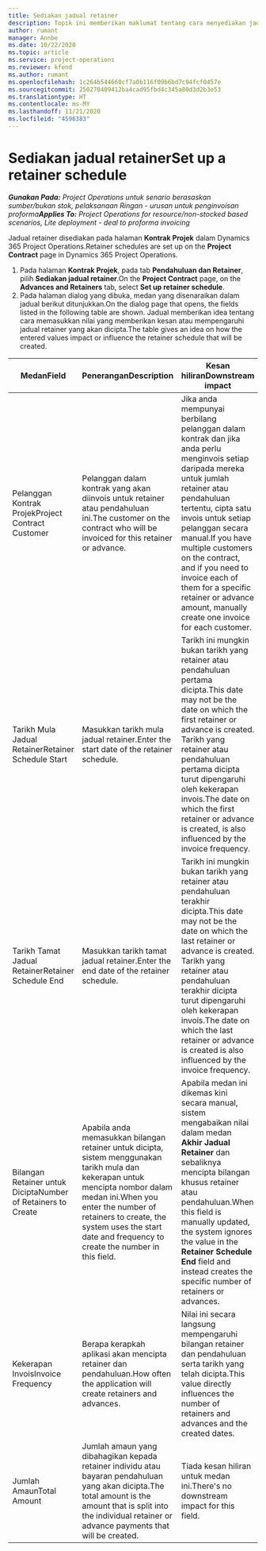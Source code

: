 ```yaml
---
title: Sediakan jadual retainer
description: Topik ini memberikan maklumat tentang cara menyediakan jadual retainer dalam Project Operations.
author: rumant
manager: Annbe
ms.date: 10/22/2020
ms.topic: article
ms.service: project-operations
ms.reviewer: kfend
ms.author: rumant
ms.openlocfilehash: 1c264b544660cf7a0b116f09b6bd7c94fcf0457e
ms.sourcegitcommit: 250270409412ba4cad95fbd4c345a80d3d2b3e53
ms.translationtype: HT
ms.contentlocale: ms-MY
ms.lasthandoff: 11/21/2020
ms.locfileid: "4596383"
---
```

# <a name="set-up-a-retainer-schedule"></a><span data-ttu-id="90761-103">Sediakan jadual retainer</span><span class="sxs-lookup"><span data-stu-id="90761-103">Set up a retainer schedule</span></span>

<span data-ttu-id="90761-104">_**Gunakan Pada:** Project Operations untuk senario berasaskan sumber/bukan stok, pelaksanaan Ringan - urusan untuk penginvoisan proforma_</span><span class="sxs-lookup"><span data-stu-id="90761-104">_**Applies To:** Project Operations for resource/non-stocked based scenarios, Lite deployment - deal to proforma invoicing_</span></span>

<span data-ttu-id="90761-105">Jadual retainer disediakan pada halaman **Kontrak Projek** dalam Dynamics 365 Project Operations.</span><span class="sxs-lookup"><span data-stu-id="90761-105">Retainer schedules are set up on the **Project Contract** page in Dynamics 365 Project Operations.</span></span>

1. <span data-ttu-id="90761-106">Pada halaman **Kontrak Projek**, pada tab **Pendahuluan dan Retainer**, pilih **Sediakan jadual retainer**.</span><span class="sxs-lookup"><span data-stu-id="90761-106">On the **Project Contract** page, on the **Advances and Retainers** tab, select **Set up retainer schedule**.</span></span>
2. <span data-ttu-id="90761-107">Pada halaman dialog yang dibuka, medan yang disenaraikan dalam jadual berikut ditunjukkan.</span><span class="sxs-lookup"><span data-stu-id="90761-107">On the dialog page that opens, the fields listed in the following table are shown.</span></span> <span data-ttu-id="90761-108">Jadual memberikan idea tentang cara memasukkan nilai yang memberikan kesan atau mempengaruhi jadual retainer yang akan dicipta.</span><span class="sxs-lookup"><span data-stu-id="90761-108">The table gives an idea on how the entered values impact or influence the retainer schedule that will be created.</span></span>

| <span data-ttu-id="90761-109">Medan</span><span class="sxs-lookup"><span data-stu-id="90761-109">Field</span></span> | <span data-ttu-id="90761-110">Penerangan</span><span class="sxs-lookup"><span data-stu-id="90761-110">Description</span></span> | <span data-ttu-id="90761-111">Kesan hiliran</span><span class="sxs-lookup"><span data-stu-id="90761-111">Downstream impact</span></span> |
| --- | --- | --- |
| <span data-ttu-id="90761-112">Pelanggan Kontrak Projek</span><span class="sxs-lookup"><span data-stu-id="90761-112">Project Contract Customer</span></span> | <span data-ttu-id="90761-113">Pelanggan dalam kontrak yang akan diinvois untuk retainer atau pendahuluan ini.</span><span class="sxs-lookup"><span data-stu-id="90761-113">The customer on the contract who will be invoiced for this retainer or advance.</span></span> | <span data-ttu-id="90761-114">Jika anda mempunyai berbilang pelanggan dalam kontrak dan jika anda perlu menginvois setiap daripada mereka untuk jumlah retainer atau pendahuluan tertentu, cipta satu invois untuk setiap pelanggan secara manual.</span><span class="sxs-lookup"><span data-stu-id="90761-114">If you have multiple customers on the contract, and if you need to invoice each of them for a specific retainer or advance amount, manually create one invoice for each customer.</span></span> |
| <span data-ttu-id="90761-115">Tarikh Mula Jadual Retainer</span><span class="sxs-lookup"><span data-stu-id="90761-115">Retainer Schedule Start</span></span> | <span data-ttu-id="90761-116">Masukkan tarikh mula jadual retainer.</span><span class="sxs-lookup"><span data-stu-id="90761-116">Enter the start date of the retainer schedule.</span></span> | <span data-ttu-id="90761-117">Tarikh ini mungkin bukan tarikh yang retainer atau pendahuluan pertama dicipta.</span><span class="sxs-lookup"><span data-stu-id="90761-117">This date may not be the date on which the first retainer or advance is created.</span></span> <span data-ttu-id="90761-118">Tarikh yang retainer atau pendahuluan pertama dicipta turut dipengaruhi oleh kekerapan invois.</span><span class="sxs-lookup"><span data-stu-id="90761-118">The date on which the first retainer or advance is created, is also influenced by the invoice frequency.</span></span> |
| <span data-ttu-id="90761-119">Tarikh Tamat Jadual Retainer</span><span class="sxs-lookup"><span data-stu-id="90761-119">Retainer Schedule End</span></span> | <span data-ttu-id="90761-120">Masukkan tarikh tamat jadual retainer.</span><span class="sxs-lookup"><span data-stu-id="90761-120">Enter the end date of the retainer schedule.</span></span> | <span data-ttu-id="90761-121">Tarikh ini mungkin bukan tarikh yang retainer atau pendahuluan terakhir dicipta.</span><span class="sxs-lookup"><span data-stu-id="90761-121">This date may not be the date on which the last retainer or advance is created.</span></span> <span data-ttu-id="90761-122">Tarikh yang retainer atau pendahuluan terakhir dicipta turut dipengaruhi oleh kekerapan invois.</span><span class="sxs-lookup"><span data-stu-id="90761-122">The date on which the last retainer or advance is created is also influenced by the invoice frequency.</span></span> |
| <span data-ttu-id="90761-123">Bilangan Retainer untuk Dicipta</span><span class="sxs-lookup"><span data-stu-id="90761-123">Number of Retainers to Create</span></span> | <span data-ttu-id="90761-124">Apabila anda memasukkan bilangan retainer untuk dicipta, sistem menggunakan tarikh mula dan kekerapan untuk mencipta nombor dalam medan ini.</span><span class="sxs-lookup"><span data-stu-id="90761-124">When you enter the number of retainers to create, the system uses the start date and frequency to create the number in this field.</span></span> | <span data-ttu-id="90761-125">Apabila medan ini dikemas kini secara manual, sistem mengabaikan nilai dalam medan **Akhir Jadual Retainer** dan sebaliknya mencipta bilangan khusus retainer atau pendahuluan.</span><span class="sxs-lookup"><span data-stu-id="90761-125">When this field is manually updated, the system ignores the value in the **Retainer Schedule End** field and instead creates the specific number of retainers or advances.</span></span> |
| <span data-ttu-id="90761-126">Kekerapan Invois</span><span class="sxs-lookup"><span data-stu-id="90761-126">Invoice Frequency</span></span> | <span data-ttu-id="90761-127">Berapa kerapkah aplikasi akan mencipta retainer dan pendahuluan.</span><span class="sxs-lookup"><span data-stu-id="90761-127">How often the application will create retainers and advances.</span></span> | <span data-ttu-id="90761-128">Nilai ini secara langsung mempengaruhi bilangan retainer dan pendahuluan serta tarikh yang telah dicipta.</span><span class="sxs-lookup"><span data-stu-id="90761-128">This value directly influences the number of retainers and advances and the created dates.</span></span> |
| <span data-ttu-id="90761-129">Jumlah Amaun</span><span class="sxs-lookup"><span data-stu-id="90761-129">Total Amount</span></span> | <span data-ttu-id="90761-130">Jumlah amaun yang dibahagikan kepada retainer individu atau bayaran pendahuluan yang akan dicipta.</span><span class="sxs-lookup"><span data-stu-id="90761-130">The total amount is the amount that is split into the individual retainer or advance payments that will be created.</span></span> | <span data-ttu-id="90761-131">Tiada kesan hiliran untuk medan ini.</span><span class="sxs-lookup"><span data-stu-id="90761-131">There's no downstream impact for this field.</span></span> |
